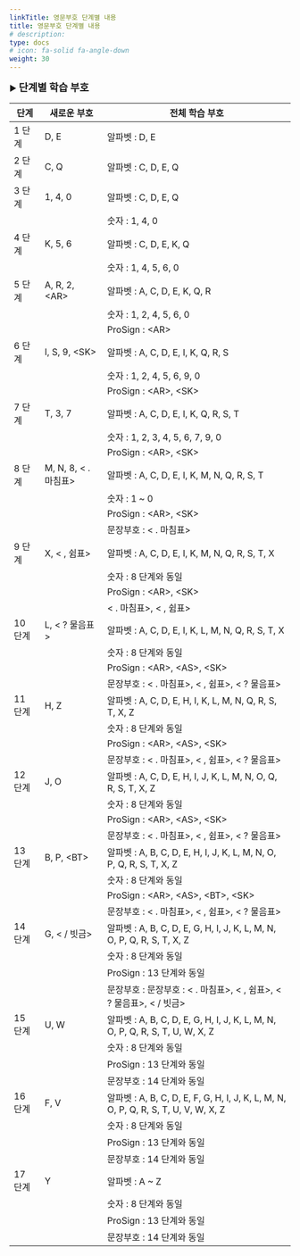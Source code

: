 ```yaml
---
linkTitle: 영문부호 단계별 내용
title: 영문부호 단계별 내용
# description: 
type: docs
# icon: fa-solid fa-angle-down
weight: 30
---
```



▶ <b><span style="font-size:130%">단계별 학습 부호</span></b><br>

| 단계 | 새로운 부호 | 전체 학습 부호 | 
|--------|--------|--------|
| 1 단계 | D, E | 알파벳 : D, E |
| 2 단계 | C, Q |	알파벳 : C, D, E, Q |
| 3 단계 | 1, 4, 0 | 알파벳 : C, D, E, Q |
|   | | 숫자 : 1, 4, 0 |
| 4 단계 | K, 5, 6 | 알파벳 : C, D, E, K, Q |
|   | | 숫자 : 1, 4, 5, 6, 0 |
| 5 단계	| A, R, 2, &lt;AR&gt; | 알파벳 : A, C, D, E, K, Q, R |
|   | | 숫자 : 1, 2, 4, 5, 6, 0 |
|   | | ProSign : &lt;AR&gt; |
| 6 단계	| I, S, 9, &lt;SK&gt; | 알파벳 : A, C, D, E, I, K, Q, R, S |
|   | | 숫자 : 1, 2, 4, 5, 6, 9, 0 |
|   | | ProSign : &lt;AR&gt;, &lt;SK&gt; |
| 7 단계	| T, 3, 7 | 알파벳 : A, C, D, E, I, K, Q, R, S, T |
|   | | 숫자 : 1, 2, 3, 4, 5, 6, 7, 9, 0 |
|   | | ProSign : &lt;AR&gt;, &lt;SK&gt; |
| 8 단계	| M, N, 8, < . 마침표> | 알파벳 : A, C, D, E, I, K, M, N, Q, R, S, T |
|   | | 숫자 : 1 ~ 0 |
|   | | ProSign : &lt;AR&gt;, &lt;SK&gt; |
|   | | 문장부호 : < . 마침표> |
| 9 단계	| X, < , 쉼표> | 알파벳 : A, C, D, E, I, K, M, N, Q, R, S, T, X |
|   | | 숫자 : 8 단계와 동일 |
|   | | ProSign : &lt;AR&gt;, &lt;SK&gt; |
|   | | < . 마침표>, < , 쉼표> |
| 10 단계	| L, < ? 물음표> | 알파벳 : A, C, D, E, I, K, L, M, N, Q, R, S, T, X |
|   | | 숫자 : 8 단계와 동일 |
|   | | ProSign : &lt;AR&gt;, &lt;AS&gt;, &lt;SK&gt; |
|   | | 문장부호 : < . 마침표>, < , 쉼표>, < ? 물음표> |
| 11 단계	| H, Z | 알파벳 : A, C, D, E, H, I, K, L, M, N, Q, R, S, T, X, Z |
|   | | 숫자 : 8 단계와 동일 |
|   | | ProSign : &lt;AR&gt;, &lt;AS&gt;, &lt;SK&gt; |
|   | | 문장부호 : < . 마침표>, < , 쉼표>, < ? 물음표> |
| 12 단계	| J, O | 알파벳 : A, C, D, E, H, I, J, K, L, M, N, O, Q, R, S, T, X, Z |
|   | | 숫자 : 8 단계와 동일 |
|   | | ProSign : &lt;AR&gt;, &lt;AS&gt;, &lt;SK&gt; |
|   | | 문장부호 : < . 마침표>, < , 쉼표>, < ? 물음표> |
| 13 단계	| B, P, &lt;BT&gt; | 알파벳 : A, B, C, D, E, H, I, J, K, L, M, N, O, P, Q, R, S, T, X, Z |
|   | | 숫자 : 8 단계와 동일 |
|   | | ProSign : &lt;AR&gt;, &lt;AS&gt;, &lt;BT&gt;, &lt;SK&gt; |
|   | | 문장부호 : < . 마침표>, < , 쉼표>, < ? 물음표> |
| 14 단계	| G, < / 빗금> | 알파벳 : A, B, C, D, E, G, H, I, J, K, L, M, N, O, P, Q, R, S, T, X, Z |
|   | | 숫자 : 8 단계와 동일 |
|   | | ProSign : 13 단계와 동일 |
|   | | 문장부호 : 문장부호 : < . 마침표>, < , 쉼표>, < ? 물음표>, < / 빗금> |
| 15 단계	| U, W | 알파벳 : A, B, C, D, E, G, H, I, J, K, L, M, N, O, P, Q, R, S, T, U, W, X, Z |
|   | | 숫자 : 8 단계와 동일 |
|   | | ProSign : 13 단계와 동일 |
|   | | 문장부호 : 14 단계와 동일 |
| 16 단계	| F, V | 알파벳 : A, B, C, D, E, F, G, H, I, J, K, L, M, N, O, P, Q, R, S, T, U, V, W, X, Z |
|   | | 숫자 : 8 단계와 동일 |
|   | | ProSign : 13 단계와 동일 |
|   | | 문장부호 : 14 단계와 동일 |
| 17 단계	| Y | 알파벳 : A ~ Z |
|   | | 숫자 : 8 단계와 동일 |
|   | | ProSign : 13 단계와 동일 |
|   | | 문장부호 : 14 단계와 동일 |

